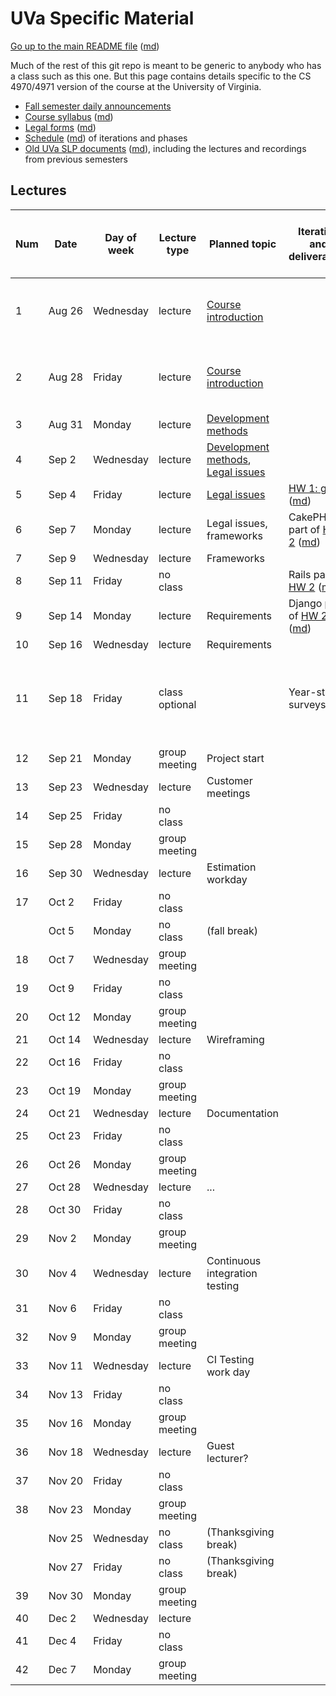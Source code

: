 UVa Specific Material
=====================

[Go up to the main README file](../README.html) ([md](../README.md))

Much of the rest of this git repo is meant to be generic to anybody who has a class such as this one.  But this page contains details specific to the CS 4970/4971 version of the course at the University of Virginia.

- [Fall semester daily announcements][5]
- [Course syllabus][1] ([md][2])
- [Legal forms][3] ([md][4])
- [Schedule][10] ([md][11]) of iterations and phases
- [Old UVa SLP documents][6] ([md][7]), including the lectures and recordings from previous semesters

Lectures
--------

| Num | Date        | Day of week | Lecture type  | Planned topic |Iteration and deliverables| Actual lecture progress (and recording) | 
|-----|-------------|-------------|---------------|---------------|-------------|----------------------------| 
| 1   | Aug&nbsp;26 | Wednesday   | lecture       | [Course introduction][8]  || [course-introduction-fall][8], slides [1][8] to [43][100] ([recording][200]) |
| 2   | Aug&nbsp;28 | Friday      | lecture       | [Course introduction][8] || [course-introduction-fall][8], slides [44][101] to [75][102] ([recording][200]) |
| 3   | Aug&nbsp;31  | Monday      | lecture       | [Development methods][51] |||
| 4   | Sep&nbsp;2  | Wednesday   | lecture       | [Development methods][51], [Legal issues][52] |||
| 5   | Sep&nbsp;4  | Friday      | lecture       | [Legal issues][52] | [HW 1: git][20] ([md][21])|                                         |
| 6   | Sep&nbsp;7  | Monday      | lecture       | Legal issues, frameworks | CakePHP part of [HW 2][22] ([md][23])||
| 7   | Sep&nbsp;9 | Wednesday   | lecture       | Frameworks    |||
| 8   | Sep&nbsp;11 | Friday      | no class      |               | Rails part of [HW 2][22] ([md][23]) ||
| 9   | Sep&nbsp;14 | Monday      | lecture       | Requirements  | Django part of [HW 2][22] ([md][23]) |
| 10  | Sep&nbsp;16 | Wednesday   | lecture       | Requirements |||
| 11  | Sep&nbsp;18 | Friday      | class optional |               | Year-start surveys due | Class is for those who have questions about the survey or the projects |
| 12  | Sep&nbsp;21 | Monday      | group meeting | Project start |||
| 13  | Sep&nbsp;23 | Wednesday   | lecture       | Customer meetings |||
| 14  | Sep&nbsp;25 | Friday      | no class      |               || |
| 15  | Sep&nbsp;28 | Monday      | group meeting |               || Group meeting day |
| 16  | Sep&nbsp;30 | Wednesday   | lecture       | Estimation workday |||
| 17  | Oct&nbsp;2  | Friday      | no class      |               || |
|     | Oct&nbsp;5  | Monday      | no class      | (fall break)  || |
| 18  | Oct&nbsp;7  | Wednesday   | group meeting |               || |
| 19  | Oct&nbsp;9  | Friday      | no class      |               || |
| 20  | Oct&nbsp;12 | Monday      | group meeting |               || |
| 21  | Oct&nbsp;14 | Wednesday   | lecture       | Wireframing   |||
| 22  | Oct&nbsp;16 | Friday      | no class      |               || |
| 23  | Oct&nbsp;19 | Monday      | group meeting |               || |
| 24  | Oct&nbsp;21 | Wednesday   | lecture       | Documentation || |
| 25  | Oct&nbsp;23 | Friday      | no class      |               || |
| 26  | Oct&nbsp;26 | Monday      | group meeting |               || |
| 27  | Oct&nbsp;28 | Wednesday   | lecture       | ... || |
| 28  | Oct&nbsp;30 | Friday      | no class      |               || |
| 29  | Nov&nbsp;2  | Monday      | group meeting |               || |
| 30  | Nov&nbsp;4  | Wednesday   | lecture       | Continuous integration testing |||
| 31  | Nov&nbsp;6  | Friday      | no class      |               || |
| 32  | Nov&nbsp;9 | Monday      | group meeting |               || |
| 33  | Nov&nbsp;11 | Wednesday   | lecture       | CI Testing work day || See [here][81] for details |
| 34  | Nov&nbsp;13 | Friday      | no class      |               || |
| 35  | Nov&nbsp;16 | Monday      | group meeting |               || |
| 36  | Nov&nbsp;18 | Wednesday   | lecture       | Guest lecturer? || Topic: ??? |
| 37  | Nov&nbsp;20 | Friday      | no class      |               || |
| 38  | Nov&nbsp;23 | Monday      | group meeting |               || |
|     | Nov&nbsp;25 | Wednesday   | no class      | (Thanksgiving break) || |
|     | Nov&nbsp;27 | Friday      | no class      | (Thanksgiving break) || |
| 39  | Nov&nbsp;30 | Monday      | group meeting |               || |
| 40  | Dec&nbsp;2  | Wednesday   | lecture       |               || |
| 41  | Dec&nbsp;4  | Friday      | no class      |               || |
| 42  | Dec&nbsp;7  | Monday      | group meeting |               || |


[1]: syllabus.html
[2]: syllabus.md
[3]: legal.html
[4]: legal.md
[5]: daily-announcements.html#/
[6]: old/index.html
[7]: old/index.md
[8]: course-introduction-fall.html#/
[9]: course-introduction-spring.html#/
[10]: schedule.html
[11]: schedule.md

[20]: ../docs/hw-git.html
[21]: ../docs/hw-git.md
[22]: ../docs/hw-frameworks.html
[23]: ../docs/hw-frameworks.md

[51]: ../slides/01-development-methods.html#/
[52]: ../slides/02-legal.html#/
[53]: ../slides/03-frameworks.html#/
[54]: ../slides/04-requirements.html#/
[55]: ../slides/05-project-start.html#/
[56]: ../slides/06-customer-meetings.html#/
[57]: ../slides/07-estimation.html#/
[58]: ../slides/08-wireframing.html#/
[59]: ../slides/09-documentation.html#/
[60]: ../slides/10-ci-testing.html#/

[81]: daily-announcements.html#citestingworkday

[100]: course-introduction-fall.html#/6/8
[101]: course-introduction-fall.html#/7
[102]: course-introduction-fall.html#/9/10

[200]: https://collab.itc.virginia.edu/access/content/group/abd4c720-2e1c-4e78-ba51-747402696f40/lectures/course-introduction-fall/course-introduction-fall.htm
